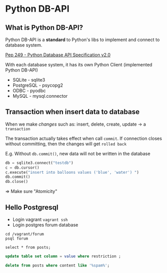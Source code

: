 # Python DB-API

## What is Python DB-API?
Python DB-API is a **standard** to Python's libs to implement and connect to database system.

[Pep 249 - Python Database API Specification v2.0](https://www.python.org/dev/peps/pep-0249/)

With each database system, it has its own Python Client (implemented Python DB-API)
- SQLite - sqlite3
- PostgreSQL - psycopg2
- ODBC - pyodbc
- MySQL - mysql.connector

## Transaction when insert data to database
When we make *changes* such as: insert, delete, create, update -> a `transaction`

The transaction actually takes effect when call `commit`. If connection closes without committing, then the changes will get `rolled back`

E.g. Without `db.commit()`, new data will not be written in the database
```python
db = sqlite3.connect("testdb")
c = db.cursor()
c.execute("insert into balloons values ('blue', 'water') ")
db.commit()
db.close()
```

=> Make sure "Atomicity"

## Hello Postgresql
- Login vagrant
`vagrant ssh`
- Login postgres forum database
```
cd /vagrant/forum
psql forum
```

```
select * from posts;
```

```sql
update table set column = value where restriction ;
```

```sql
delete from posts where content like '%spam%';
```